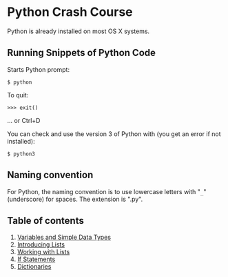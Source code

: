 # Python Crash Course

Python is already installed on most OS X systems.

## Running Snippets of Python Code

Starts Python prompt:
```
$ python
```

To quit:
```
>>> exit()
```
... or Ctrl+D

You can check and use the version 3 of Python with (you get an error if not installed):
```
$ python3
```

## Naming convention

For Python, the naming convention is to use lowercase letters with "`_`" (underscore) for spaces.
The extension is ".py".

## Table of contents

1. [Variables and Simple Data Types](02_Variables.md)
2. [Introducing Lists](03_IntroducingLists.md)
3. [Working with Lists](04_WorkingWithLists.md)
4. [If Statements](05_IfStatements.md)
5. [Dictionaries](06_Dictionaries.md)

